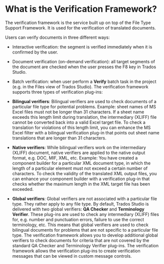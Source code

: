 What is the Verification Framework?
====

The verification framework is the service built up on top of the File Type Support Framework. It is used for the verification of translated documents.

Users can verify documents in three different ways:

* Interactive verification: the segment is verified immediately when it is confirmed by the user.
* Document verification (on-demand verification): all target segments of the document are checked when the user presses the F8 key in Trados Studio.
* Batch verification: when user perform a **Verify** batch task in the project (e.g. in the Files view of Trados Studio).
The verification framework supports three types of verification plug-ins:

* **Bilingual verifiers**: Bilingual verifiers are used to check documents of a particular file type for potential problems. Example: sheet names of MS Excel files must not be longer than 31 characters. If a sheet name exceeds this length limit during translation, the intermediary (XLIFF) file cannot be converted back into a valid Excel target file. To check a translation for violations of this length limit, you can enhance the MS Excel filter with a bilingual verification plug-in that points out sheet name translations that are longer than 31 characters.
* **Native verifiers**: While bilingual verifiers work on the intermediary (XLIFF) document, native verifiers are applied to the native output format, e.g. DOC, MIF, XML, etc. Example: You have created a component builder for a particular XML document type, in which the length of a particular element must not exceed a certain number of characters. To check the validity of the translated XML output files, you can enhance your component builder with a verification plug-in that checks whether the maximum length in the XML target file has been exceeded.
* **Global verifiers**: Global verifiers are not associated with a particular file type. They rather apply to any file type. By default, Trados Studio is delivered with two global verifiers: **QA Checker** and **Terminology Verifier**. These plug-ins are used to check any intermediary (XLIFF) files for, e.g. number and punctuation errors, failure to use the correct terminology, etc. This means that global verifiers are used to check bilingual documents for problems that are not specific to a particular file type. The verification framework allows you to develop additional global verifiers to check documents for criteria that are not covered by the standard QA Checker and Terminology Verifier plug-ins.
The verification framework allows the verification plug-ins to create verification messages that can be viewed in custom message controls.